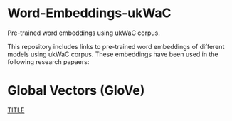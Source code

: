 # Word-Embeddings-ukWaC
Pre-trained word embeddings using ukWaC corpus.

This repository includes links to pre-trained word embeddings of different models using ukWaC corpus. These embeddings have been used in the following research papaers: 

# Global Vectors (GloVe)
<a href="https://cgi.csc.liv.ac.uk/~huda/word_embeddings_ukWaC/GloVe/glove_300.zip" download="FILENAME">TITLE</a>



